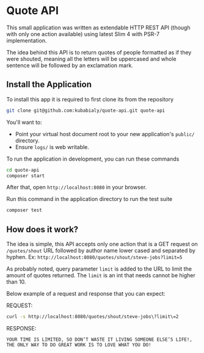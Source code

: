 # Quote API

This small application was written as extendable HTTP REST API (though with only one action available) using latest Slim 4 with PSR-7 implementation.

The idea behind this API is to return quotes of people formatted as if they were shouted, meaning all the letters will be uppercased and whole sentence will be followed by an exclamation mark.

## Install the Application

To install this app it is required to first clone its from the repository
```bash
git clone git@github.com:kubabialy/quote-api.git quote-api
```

You'll want to:

* Point your virtual host document root to your new application's `public/` directory.
* Ensure `logs/` is web writable.

To run the application in development, you can run these commands 

```bash
cd quote-api
composer start
```

After that, open `http://localhost:8080` in your browser.

Run this command in the application directory to run the test suite

```bash
composer test
```

## How does it work?

The idea is simple, this API accepts only one action that is a GET request on `/quotes/shout` URL followed by author name lower cased and separated by hyphen. Ex:
`http://localhost:8080/quotes/shout/steve-jobs?limit=5`

As probably noted, query parameter `limit` is added to the URL to limit the amount of quotes returned. The `limit` is an int that needs cannot be higher than 10.

Below example of a request and response that you can expect:

REQUEST: 
```bash
curl -s http://localhost:8080/quotes/shout/steve-jobs\?limit\=2
```

RESPONSE:
```
YOUR TIME IS LIMITED, SO DON’T WASTE IT LIVING SOMEONE ELSE’S LIFE!,
THE ONLY WAY TO DO GREAT WORK IS TO LOVE WHAT YOU DO!
```

